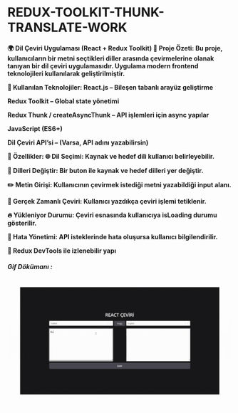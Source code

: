 # REDUX-TOOLKIT-THUNK-TRANSLATE-WORK

<h4>

🌍 Dil Çeviri Uygulaması (React + Redux Toolkit)
📌 Proje Özeti:
Bu proje, kullanıcıların bir metni seçtikleri diller arasında çevirmelerine olanak tanıyan bir dil çeviri uygulamasıdır. Uygulama modern frontend teknolojileri kullanılarak geliştirilmiştir.

🚀 Kullanılan Teknolojiler:
React.js – Bileşen tabanlı arayüz geliştirme

Redux Toolkit – Global state yönetimi

Redux Thunk / createAsyncThunk – API işlemleri için async yapılar

JavaScript (ES6+)

Dil Çeviri API’si – (Varsa, API adını yazabilirsin)

🧠 Özellikler:
🌐 Dil Seçimi: Kaynak ve hedef dili kullanıcı belirleyebilir.

🔁 Dilleri Değiştir: Bir buton ile kaynak ve hedef dilleri yer değiştir.

✏️ Metin Girişi: Kullanıcının çevirmek istediği metni yazabildiği input alanı.

🔄 Gerçek Zamanlı Çeviri: Kullanıcı yazdıkça çeviri işlemi tetiklenir.

🔥 Yükleniyor Durumu: Çeviri esnasında kullanıcıya isLoading durumu gösterilir.

🐞 Hata Yönetimi: API isteklerinde hata oluşursa kullanıcı bilgilendirilir.

🧪 Redux DevTools ile izlenebilir yapı

</h4>

<h5>Gif Dökümanı : </h5>

![](tanıtım.gif)
